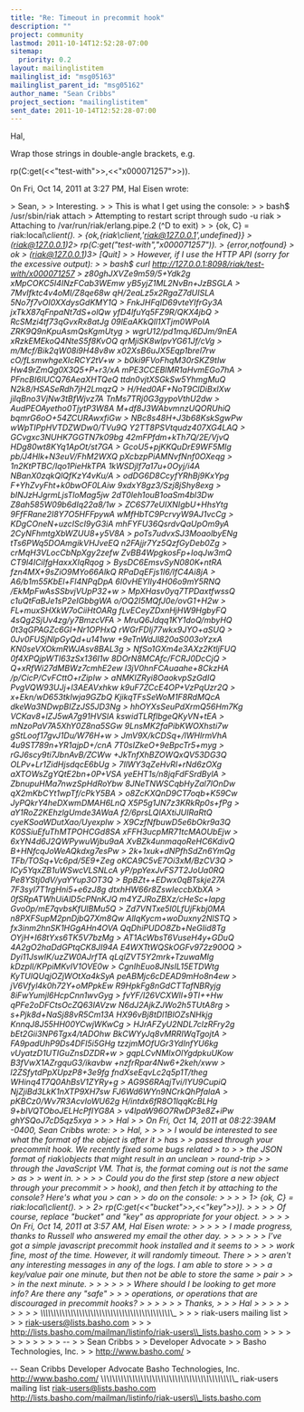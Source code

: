 ```yaml
---
title: "Re: Timeout in precommit hook"
description: ""
project: community
lastmod: 2011-10-14T12:52:28-07:00
sitemap:
  priority: 0.2
layout: mailinglistitem
mailinglist_id: "msg05163"
mailinglist_parent_id: "msg05162"
author_name: "Sean Cribbs"
project_section: "mailinglistitem"
sent_date: 2011-10-14T12:52:28-07:00
---
```



Hal,

Wrap those strings in double-angle brackets, e.g.

rp(C:get(&lt;&lt;"test-with"&gt;&gt;,&lt;&lt;"x000071257"&gt;&gt;)).

On Fri, Oct 14, 2011 at 3:27 PM, Hal Eisen  wrote:

&gt; Sean,
&gt;
&gt; Interesting.
&gt;
&gt; This is what I get using the console:
&gt;
&gt; bash$ /usr/sbin/riak attach
&gt; Attempting to restart script through sudo -u riak
&gt; Attaching to /var/run/riak/erlang.pipe.2 (^D to exit)
&gt;
&gt; {ok, C} = riak:local\\_client().
&gt; {ok,{riak\\_client,'riak@127.0.0.1',undefined}}
&gt; (riak@127.0.0.1)2&gt; rp(C:get("test-with","x000071257")).
&gt; {error,notfound}
&gt; ok
&gt; (riak@127.0.0.1)3&gt; [Quit]
&gt;
&gt; However, if I use the HTTP API (sorry for the excessive output):
&gt;
&gt; bash$ curl http://127.0.0.1:8098/riak/test-with/x000071257
&gt; z80ghJXVZe9m59/5+Ydk2g xMpCOKC5I4INzFCab3WEmw yB5yjZ1ML2NvBn+JzBSGLA
&gt; 7MvIfktc4v4oMI/Z8qe68w qH/2eaLz5x2RgaZ7dUISLA 5No7f7vOI0XXdysGdKMY1Q
&gt; FnkJHFqID69vteYIfrGy3A jxTkX87qFnpaNt7dS+olQw yfD4lfuYq5FZ9R/QKX4jbQ
&gt; RcSMzi4tf73qGvxRx8atJg 09lEaAKkQll1XTjm0WPoIA ZRK9Q9nKpuAsmQsKgmUtyg
&gt; wgrU12/pd1mqJ6DJm/9nEA xRzkEMEkoQ4NteS5f8KvOQ qrMjiSK8wlpvYG61Jf/cVg
&gt; m/Mcf/Bik2qW08i9H48v8w x02XsB6uJX5Eqp1brel7rw cO/fLsmwhgeXlcRCY2tV+w
&gt; b0ki9FVoFhqM30rSKZ9tIw Hw49rZmQg0X3Q5+P+r3/xA mPE3CCEBlMR1aHvmEGo7hA
&gt; PFncBI6IUCQ76AeaXHTQeQ ttdn0vjtXSGkSw5YhmgMuQ N2k8/HSASeRdh7jH2LmqzQ
&gt; H/Hed0AF+NoT9ClDiBxlXw jilqBno3VjNw3tBfWjvz7A TnMs7TRj0G3gypoVthU2dw
&gt; AudPEOAyetho0TjytP3W8A M+df8J3WAbvmnzUQORUhiQ bqmrG6oO+54ZCURAwxfiGw
&gt; NBc8s48H+J3b68KskSgwPw wWpTIPpHVTDZWDw0/TVu9Q Y2TT8PSVtqudz407XG4LAQ
&gt; GCvgxc3NUHK7GGTN7k09bg 42mFPfdm+kTh7Q/2E/VjvQ HDg80wt8KYq1ApOt/st7GA
&gt; GcoU5+pjKKQuDrE9WF5MIg pb/J4Hlk+N3euV/FhM2WXQ pXcbzpPiAMNvfNnf0OXeqg
&gt; 1n2KtPTBC/Iqo1PieHkTPA 1kWSDjlf7a17u+0Oyj/i4A NBanX0zqkQlQfKzY4vKu/A
&gt; odDG6D8CcyfYRhBj9KxYpg F+YhZvyFht+k0bwOF0LAiw 9xdxY8gz3/Szj8jShy8exg
&gt; bINJzHJgrmLjsTloMag5jw 2dT0leh1ouB1oaSm4bl3Dw Z8ah585W09b6dIq22a8/1w
&gt; ZC6S77eUIXNIgbU+HhsYtg 9FfFRane2I8Y7O5HFFpywA wMfHbTC9PcrvyW9AJ1vcCg
&gt; KDgCOneN+uzcIScI9yG3iA mhFYFU36QsrdvQaUpOm9yA 2CyNFhmtgXbWZUU8+y5V8A
&gt; poTs7udvxSJ3MoaolbyENg tTs6PWq5DOAmgikVHJveEQ n2FAjjr7Yz5QzfGyDeb0Zg
&gt; crMqH3VLocCbNpXgy2zefw ZvBB4WpgkosFp+IoqJw3mQ CT9l4ICilfgHaxxXIqRqog
&gt; BysDC6EmsvSyN080K+ntRA fzn4MX+9sZiO9MYo66AlkQ RPaDqEFjs1I6/lfC4Ai8jA
&gt; A6/b1m55KbEl+Fl4NPqDpA 6l0vHEYIIy4H06o9mY5RNQ /EkMpFwAsSSbvjVUpP32+w
&gt; MpXHasv0yq7TPDaxtfwssQ c1uQtFaBJe1sP2eIGbbgWA o/OQ2I5MQfJ0e/ovG1+H2w
&gt; FL+muxSHXkW7oCiiHtOARg fLvECeyZDxnHjHW9HgbyFQ 4sQg2SjUv4zg/y7BmzcVFA
&gt; MruQ6Jdqq1KY1doQ/mbyHQ 0t3qGPAGZc6GI+Nr1OPHxQ rWGrFDIj77wkx9JYO+aSUQ
&gt; 0Jv0FUSjNlpGyQd+u141ww +9eTnWdJl820aS003oYzxA KN0seVXOkmRWJAsv8BAL3g
&gt; NfSo1GXm4e3AXz2KtljFUQ 0f4XPQjpWTl63zSx136I1w 8DOrN8MCAfc/FCRJ0DcCjQ
&gt; Q+xRfWi27dMBWz7cmhE2ew l3jV0hnFCAuaahe+8CkzHA /p/CicP/CvFCttO+rZipIw
&gt; aNMKlZRyi8OaokvpSzGdIQ PvgVQW93UJj+l3AEAVxhkw k9uF7ZCcE4OP+VzPqUzr2Q
&gt; x+Ekn/wD653tkIwja9GZbQ KjikqTFsSeWoM1F8RdMQcA dkeWa3NDwpBIZzJS5JD3Ng
&gt; hhOYXsSeuPdXrmQ56Hm7Kg VCKav8+lZJ5wA7g91HVSlA kswidTLRflbgeQKyVN+tEA
&gt; mNzoPaV7A5XhY0Z8na5SGw 9LnsMK2faPibKWOXhsti7w gStLoof17gvJ1Du/W76H+w
&gt; JmV9X/kCDSq+/lWHlrmVhA 4u9ST789n+YR1ajpD+/cnA 7T0sIZkeO+9eBpcTr5+myg
&gt; rGJ6scy9ti7JbnAvB/ZCWw +JkTnfXhBZOWQxQV53DG3Q OLPv+Lr1ZidHjsdqcE6bUg
&gt; 7IlWY3qZeHvRl+rNd6zOXg aXTOWsZgYQtE2bn+0P+VSA yeEHT1s/n8jqFdFSrdBylA
&gt; ZbnupuHMa7nwzSpHdRoYbw 8JNeTNWSCqbHyZal7lOnDw qX2mKbCYt1wpTf/cPkY5BA
&gt; o8ZcKXQnD9CT7oqb+K59Cw JyPQkrY4heDXwmDMAH6LnQ X5P5g1JN7z3KRkRp0s+fPg
&gt; aY1RoZ2KEhzlgUmde3AWaA f2/6prsLQIAXtiJUIRaRtQ cyeKSoaWDutXao/Uyexplw
&gt; X9CzfNfbuwD5e6bOkr9a3Q K0SSiuEfuThMTPOHCGd8SA xFFH3ucpMR71tcMAOUbEjw
&gt; 6xYN4d6J2QWPywuWjbu9aA XvBZk4unmaqoReHC6KdivQ B+HNfcqJoWeAQkdxg7esPw
&gt; 2k+1xuk+dNPfhSdZn6YmQg TFb/TOSq+Vc6pd/5E9+Zeg oKCA9C5vE7Oi3xM/BzCV3Q
&gt; ICy5YqxZB1uWSwcVLSNLcA yP/ppYexJvFS7T2JoUa0RQ Pe8YStj0dV/yaYYup3OT3Q
&gt; BpBZt++EDwx0qBTskje27A 7F3syl7T1rgHni5+e6zJ8g dtxhHW66r8ZswIeccbXbXA
&gt; 0fSRpATWhUiAlD5cPNnKJQ m4YZJRoZBXz/cHeSc+lapg Gvo0p/mE7qvbsKfUlBMu5Q
&gt; Zd7VNTxe5I0LfUjFkbj0MA n8PXFSupM2pnDjbQ7Xm8Qw AlIqKycm+woDuxny2NlSTQ
&gt; fx3inm2hnSK1HGgAHn4OVA QqDhiPUDO8Zb+NeGIid8Tg OYjH+I68tYxs6TK5V7bzMg
&gt; AT1AcWbsT6VuseH4y+GDuQ 4A2gO2haDdGPtqCK8JI94A E4WXTtWQSkOGFv972z90OQ
&gt; Dyi11JswIK/uzZW0AJrfTA qLqlZVT5Y2mrk+TzuwaMIg kDzpIl/KPpiMKvIV1OVE0w
&gt; CgnIhEuo8JNsIL15ETDWtg KyTUlQUqjOZjWOtXa4kSyA peABMjc6cDEAD9mHo8n4ew
&gt; jV6Vfyl4k0h72Y+oMPpkEw R9HpkFg8nGdCTTafNBRyjg 8iFwYumjl6HcpCnn1wvGyg
&gt; fvYF/I26VCXWll+9TI++Hw qPFe2oDFCtsOcZQ63IAVzw N6dJ2AjkZJWo2h5TUtA8rg
&gt; s+Pjk8d+NaSj88vR5Cm13A HX96vBj8tDl1BlOZsNHkjg KnnqJ8J55HH00YCwjWKwCg
&gt; HJrAFZyU2NDL7clzRFry2g bEt2Gii3NP6Tgx4/tADOhw BkCWYyJq8vMRRIWqTgojtA
&gt; FA9padUhP9Ds4DFI5i5GHg tzzjmMOfUGr3YdInfYU6kg vUyatzD1UTIGuZnsDZDR+w
&gt; gqpLCvNMIxOlYgdpkuUKow B3fVwX1AZrgquG3/ikavbw +nzfrRpar4Nw6+2keh/xww
&gt; l2ZSfytdPpXUpzP8+3e9fg fndXseEqvLc2q5p1T/theg WHinq4T7Q0AhBsV1ZYRy+g
&gt; AG9S6RAqjTvi/lYU9CupiQ NjZjiBd3LkK1nXTP9XH7sw FJ6Wd6WYn9NCrkQhPfaIaA
&gt; pKBCz0/Wv7R3AcvIoWU62g H/intdx6fR8O1lqqKcBLHg 9+bIVQTOboJELHcPfIYG8A
&gt; v4IpaW96O7RwDP3e8Z+iPw ghYSQoJ7cD5qz5xya
&gt;
&gt;
&gt; Hal
&gt;
&gt; On Fri, Oct 14, 2011 at 08:22:39AM -0400, Sean Cribbs wrote:
&gt; &gt; Hal,
&gt; &gt;
&gt; &gt; I would be interested to see what the format of the object is after it
&gt; has
&gt; &gt; passed through your precommit hook. We recently fixed some bugs related
&gt; to
&gt; &gt; the JSON format of riak\\_objects that might result in an unclean
&gt; round-trip
&gt; &gt; through the JavaScript VM. That is, the format coming out is not the same
&gt; as
&gt; &gt; went in.
&gt; &gt;
&gt; &gt; Could you do the first step (store a new object through your precommit
&gt; &gt; hook), and then fetch it by attaching to the console? Here's what you
&gt; can
&gt; &gt; do on the console:
&gt; &gt;
&gt; &gt; 1&gt; {ok, C} = riak:local\\_client().
&gt; &gt; 2&gt; rp(C:get(&lt;&lt;"bucket"&gt;&gt;,&lt;&lt;"key"&gt;&gt;)).
&gt; &gt;
&gt; &gt; Of course, replace "bucket" and "key" as appropriate for your object.
&gt; &gt;
&gt; &gt; On Fri, Oct 14, 2011 at 3:57 AM, Hal Eisen  wrote:
&gt; &gt;
&gt; &gt; &gt; I made progress, thanks to Russell who answered my email the other day.
&gt; &gt; &gt;
&gt; &gt; &gt; I've got a simple javascript precommit hook installed and it seems to
&gt; &gt; &gt; work fine, most of the time. However, it will randomly timeout. There
&gt; &gt; &gt; aren't any interesting messages in any of the logs. I am able to store
&gt; &gt; &gt; a key/value pair one minute, but then not be able to store the same
&gt; pair
&gt; &gt; &gt; in the next minute.
&gt; &gt; &gt;
&gt; &gt; &gt; Where should I be looking to get more info? Are there any "safe"
&gt; &gt; &gt; operations, or operations that are discouraged in precommit hooks?
&gt; &gt; &gt;
&gt; &gt; &gt; Thanks,
&gt; &gt; &gt; Hal
&gt; &gt; &gt;
&gt; &gt; &gt;
&gt; &gt; &gt; \\_\\_\\_\\_\\_\\_\\_\\_\\_\\_\\_\\_\\_\\_\\_\\_\\_\\_\\_\\_\\_\\_\\_\\_\\_\\_\\_\\_\\_\\_\\_\\_\\_\\_\\_\\_\\_\\_\\_\\_\\_\\_\\_\\_\\_\\_\\_
&gt; &gt; &gt; riak-users mailing list
&gt; &gt; &gt; riak-users@lists.basho.com
&gt; &gt; &gt; http://lists.basho.com/mailman/listinfo/riak-users\\_lists.basho.com
&gt; &gt; &gt;
&gt; &gt;
&gt; &gt;
&gt; &gt;
&gt; &gt; --
&gt; &gt; Sean Cribbs 
&gt; &gt; Developer Advocate
&gt; &gt; Basho Technologies, Inc.
&gt; &gt; http://www.basho.com/
&gt;



-- 
Sean Cribbs 
Developer Advocate
Basho Technologies, Inc.
http://www.basho.com/
\\_\\_\\_\\_\\_\\_\\_\\_\\_\\_\\_\\_\\_\\_\\_\\_\\_\\_\\_\\_\\_\\_\\_\\_\\_\\_\\_\\_\\_\\_\\_\\_\\_\\_\\_\\_\\_\\_\\_\\_\\_\\_\\_\\_\\_\\_\\_
riak-users mailing list
riak-users@lists.basho.com
http://lists.basho.com/mailman/listinfo/riak-users\\_lists.basho.com

